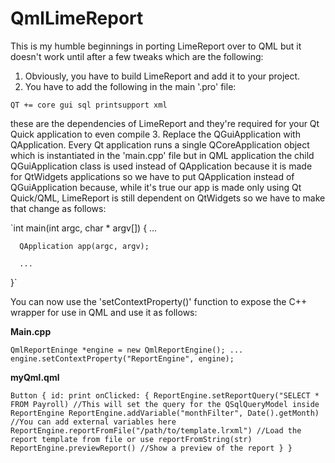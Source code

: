 # QmlLimeReport
This is my humble beginnings in porting LimeReport over to QML but it doesn't work until after a few tweaks which are the following:

1. Obviously, you have to build LimeReport and add it to your project.
2. You have to add the following in the main '.pro' file:

  `QT += core gui sql printsupport xml`
  
  these are the dependencies of LimeReport and they're required for your Qt Quick application to even compile
3. Replace the QGuiApplication with QApplication.
  Every Qt application runs a single QCoreApplication object which is instantiated in the 'main.cpp' file but in QML application the child QGuiApplication class is used instead of QApplication because it is made for QtWidgets applications so we have to put QApplication instead of QGuiApplication because, while it's true our app is made only using Qt Quick/QML, LimeReport is still dependent on QtWidgets so we have to make that change as follows:
  
  `int main(int argc, char * argv[])
   {
      ...

      QApplication app(argc, argv);
    
      ...
    
   }`

You can now use the 'setContextProperty()' function to expose the C++ wrapper for use in QML and use it as follows:

__Main.cpp__

`
QmlReportEninge *engine = new QmlReportEngine();
...
engine.setContextProperty("ReportEngine", engine);
`

__myQml.qml__

`
Button {
  id: print
  onClicked: {
    ReportEngine.setReportQuery("SELECT * FROM Payroll) //This will set the query for the QSqlQueryModel inside ReportEngine
    ReportEngine.addVariable("monthFilter", Date().getMonth) //You can add external variables here
    ReportEngine.reportFromFile("/path/to/template.lrxml") //Load the report template from file or use reportFromString(str)
    ReportEngine.previewReport() //Show a preview of the report
  }
}
`
